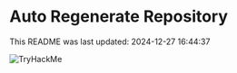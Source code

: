 # Auto Regenerate Repository

This README was last updated: 2024-12-27 16:44:37

 ![TryHackMe](https://tryhackme.com/badge/533634)